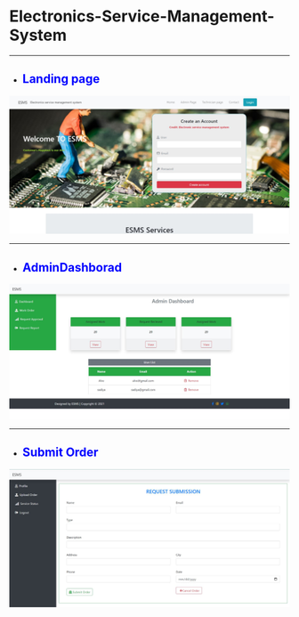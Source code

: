 # Electronics-Service-Management-System

***
* <h2 style="color:blue;">Landing page</h2>

![](ESMS/README_images/landing.JPG)

***

* <h2 style="color:blue;">AdminDashborad</h2>

![](ESMS/README_images/AdminDashborad.JPG)

***

* <h2 style="color:blue;"> Submit Order</h2>


![](ESMS/README_images/submitOrder.JPG)
